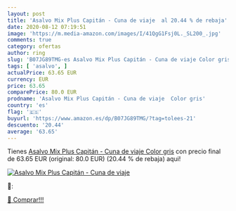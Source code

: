 ```yaml
---
layout: post
title: 'Asalvo Mix Plus Capitán - Cuna de viaje  al 20.44 % de rebaja'
date: 2020-08-12 07:19:51
image: 'https://m.media-amazon.com/images/I/41QgG1Fsj0L._SL200_.jpg'
comments: true
category: ofertas
author: ring
slug: 'B07JG89TMG-es Asalvo Mix Plus Capitán - Cuna de viaje Color gris'
tags: [ 'asalvo', ]
actualPrice: 63.65 EUR
currency: EUR
price: 63.65
comparePrice: 80.0 EUR
prodname: 'Asalvo Mix Plus Capitán - Cuna de viaje  Color gris'
country: 'es'
flag: '🇪🇸'
buyurl: 'https://www.amazon.es/dp/B07JG89TMG/?tag=tolees-21'
descuento: '20.44'
average: '63.65'
---
```


Tienes [Asalvo Mix Plus Capitán - Cuna de viaje  Color gris](https://www.amazon.es/dp/B07JG89TMG/?tag=tolees-21) con precio final de  63.65 EUR (original: 80.0 EUR) (20.44 %  de rebaja) aqui!

[![Asalvo Mix Plus Capitán - Cuna de viaje ](https://m.media-amazon.com/images/I/41QgG1Fsj0L._SL200_.jpg)](https://www.amazon.es/dp/B07JG89TMG/?tag=tolees-21)

🔎:


[🛒 Comprar!!!](https://www.amazon.es/dp/B07JG89TMG/?tag=tolees-21)
